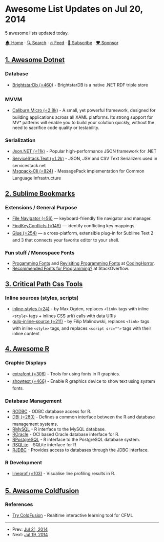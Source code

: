 # Awesome List Updates on Jul 20, 2014

5 awesome lists updated today.

[🏠 Home](/README.md) · [🔍 Search](https://www.trackawesomelist.com/search/) · [🔥 Feed](https://www.trackawesomelist.com/rss.xml) · [📮 Subscribe](https://trackawesomelist.us17.list-manage.com/subscribe?u=d2f0117aa829c83a63ec63c2f&id=36a103854c) · [❤️  Sponsor](https://github.com/sponsors/theowenyoung)



## [1. Awesome Dotnet](/content/quozd/awesome-dotnet/README.md)

### Database

*   [BrightstarDb (⭐460)](https://github.com/BrightstarDB/BrightstarDB) - BrightstarDB is a native .NET RDF triple store

### MVVM

*   [Caliburn.Micro (⭐2.8k)](https://github.com/Caliburn-Micro/Caliburn.Micro) - A small, yet powerful framework, designed for building applications across all XAML platforms. Its strong support for MV\* patterns will enable you to build your solution quickly, without the need to sacrifice code quality or testability.

### Serialization

*   [Json.NET (⭐11k)](https://github.com/JamesNK/Newtonsoft.Json) - Popular high-performance JSON framework for .NET
*   [ServiceStack.Text (⭐1.2k)](https://github.com/ServiceStack/ServiceStack.Text) - JSON, JSV and CSV Text Serializers used in servicestack.net
*   [Msgpack-Cli (⭐824)](https://github.com/msgpack/msgpack-cli) - MessagePack implementation for Common Language Infrastructure

## [2. Sublime Bookmarks](/content/dreikanter/sublime-bookmarks/README.md)

### Extensions / General Purpose

*   [File Navigator (⭐56)](https://github.com/csch0/SublimeText-File-Navigator) — keyboard-friendly file navigator and manager.
*   [FindKeyConflicts (⭐149)](https://github.com/skuroda/FindKeyConflicts) — identify conflicting key mappings.
*   [Glue (⭐254)](https://github.com/chrissimpkins/glue) — a cross-platform, extensible plug-in for Sublime Text 2 and 3 that connects your favorite editor to your shell.

### Fun stuff / Monospace Fonts

*   [Progamming Fonts](http://blog.codinghorror.com/progamming-fonts/) and [Revisiting Programming Fonts](http://blog.codinghorror.com/revisiting-programming-fonts/) at [CodingHorror](http://blog.codinghorror.com).
*   [Recommended Fonts for Programming?](http://stackoverflow.com/questions/4689/recommended-fonts-for-programming) at StackOverflow.

## [3. Critical Path Css Tools](/content/addyosmani/critical-path-css-tools/README.md)

### Inline sources (styles, scripts)

*   [inline-styles (⭐24)](https://github.com/maxogden/inline-styles) - by Max Ogden, replaces `<link>` tags with inline `<style>` tags + inlines CSS url() calls with data URIs
*   [gulp-inline-source (⭐211)](https://github.com/fmal/gulp-inline-source) - by Filip Malinowski, replaces `<link>` tags with inline `<style>` tags, and replaces `<script src="">` tags with their inline content

## [4. Awesome R](/content/qinwf/awesome-R/README.md)

### Graphic Displays

*   [extrafont (⭐306)](https://github.com/wch/extrafont) - Tools for using fonts in R graphics.
*   [showtext (⭐466)](https://github.com/yixuan/showtext) - Enable R graphics device to show text using system fonts.

### Database Management

*   [RODBC](http://cran.r-project.org/web/packages/RODBC/) - ODBC database access for R.
*   [DBI (⭐280)](https://github.com/rstats-db/DBI) - Defines a common interface between the R and database management systems.
*   [RMySQL](http://cran.r-project.org/web/packages/RMySQL/) - R interface to the MySQL database.
*   [ROracle](http://cran.r-project.org/web/packages/ROracle/index.html) - OCI based Oracle database interface for R.
*   [RPostgreSQL](https://code.google.com/p/rpostgresql/) - R interface to the PostgreSQL database system.
*   [RSQLite](http://cran.r-project.org/web/packages/RSQLite/) - SQLite interface for R
*   [RJDBC](http://cran.r-project.org/web/packages/RJDBC/) - Provides access to databases through the JDBC interface.

### R Development

*   [lineprof (⭐103)](https://github.com/hadley/lineprof) - Visualise line profiling results in R.

## [5. Awesome Coldfusion](/content/seancoyne/awesome-coldfusion/README.md)

### References

*   [Try ColdFusion](http://trycf.com/) - Realtime interactive learning tool for CFML

---

- Prev: [Jul 21, 2014](/content/2014/07/21/README.md)
- Next: [Jul 19, 2014](/content/2014/07/19/README.md)